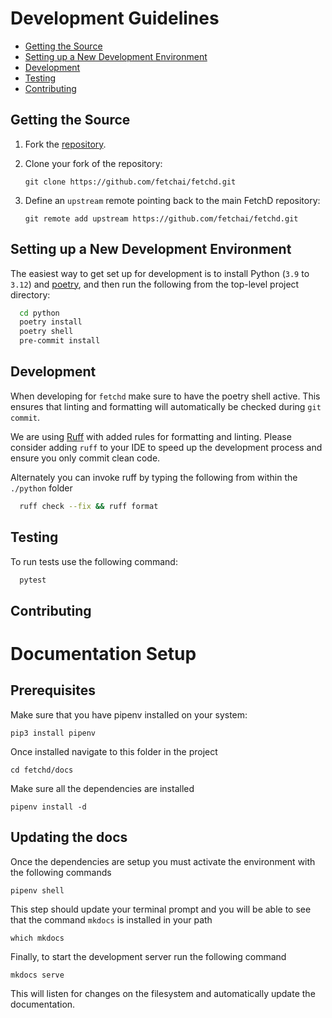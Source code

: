 # Development Guidelines

- [Getting the Source](#get)
- [Setting up a New Development Environment](#setup)
- [Development](#dev)
- [Testing](#test)
- [Contributing](#contributing)

## <a name="get"></a> Getting the Source

<!-- markdown-link-check-disable -->
1. Fork the [repository](https://github.com/fetchai/fetchd.git).
2. Clone your fork of the repository:
    <!-- markdown-link-check-enable -->

   ``` shell
   git clone https://github.com/fetchai/fetchd.git
   ```

3. Define an `upstream` remote pointing back to the main FetchD repository:

   ``` shell
   git remote add upstream https://github.com/fetchai/fetchd.git
   ```

## <a name="setup"></a> Setting up a New Development Environment

The easiest way to get set up for development is to install Python (`3.9` to `3.12`) and [poetry](https://pypi.org/project/poetry/), and then run the following from the top-level project directory:

```bash
  cd python
  poetry install
  poetry shell
  pre-commit install
```

## <a name="dev"></a>Development

When developing for `fetchd` make sure to have the poetry shell active. This ensures that linting and formatting will automatically be checked during `git commit`.

We are using [Ruff](https://github.com/astral-sh/ruff) with added rules for formatting and linting.
Please consider adding `ruff` to your IDE to speed up the development process and ensure you only commit clean code.

Alternately you can invoke ruff by typing the following from within the `./python` folder

```bash
  ruff check --fix && ruff format
```

## <a name="test"></a>Testing

To run tests use the following command:

```bash
  pytest
```

## <a name="contributing"></a>Contributing

# Documentation Setup

## Prerequisites

Make sure that you have pipenv installed on your system:

    pip3 install pipenv

Once installed navigate to this folder in the project

    cd fetchd/docs

Make sure all the dependencies are installed

    pipenv install -d

## Updating the docs

Once the dependencies are setup you must activate the environment with the following commands

    pipenv shell

This step should update your terminal prompt and you will be able to see that the command `mkdocs` is installed in your path

    which mkdocs

Finally, to start the development server run the following command

    mkdocs serve

This will listen for changes on the filesystem and automatically update the documentation.
